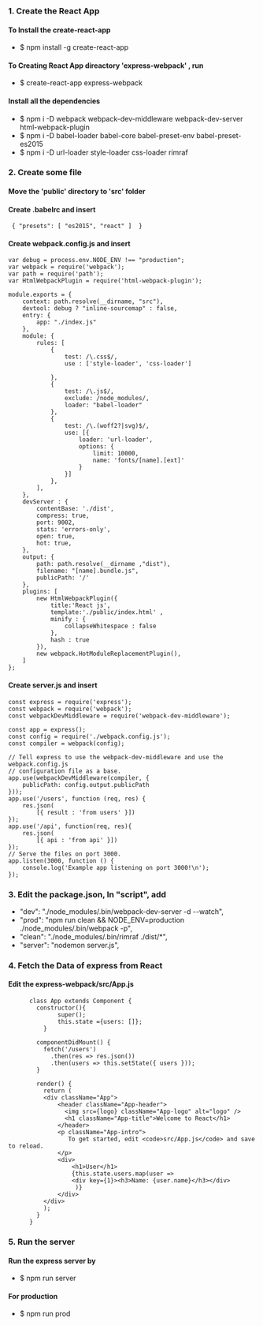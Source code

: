 ### 1. Create the React App    
#### To Install the create-react-app
- $ npm install -g create-react-app
   
#### To Creating React App direactory 'express-webpack' , run
- $ create-react-app express-webpack

#### Install all the  dependencies
- $ npm i -D webpack webpack-dev-middleware webpack-dev-server html-webpack-plugin
- $ npm i -D babel-loader babel-core babel-preset-env babel-preset-es2015
- $ npm i -D url-loader style-loader css-loader rimraf

### 2. Create some file
#### Move the 'public' directory to 'src' folder

#### Create .babelrc and insert 
` { "presets": [ "es2015", "react" ]  }`

#### Create webpack.config.js and insert
```
var debug = process.env.NODE_ENV !== "production";
var webpack = require('webpack');
var path = require('path');
var HtmlWebpackPlugin = require('html-webpack-plugin');

module.exports = {
    context: path.resolve(__dirname, "src"),
    devtool: debug ? "inline-sourcemap" : false,
    entry: {
        app: "./index.js"
    },
    module: {
        rules: [
            {
                test: /\.css$/,
                use : ['style-loader', 'css-loader']

            },
            {
                test: /\.js$/,
                exclude: /node_modules/,
                loader: "babel-loader"
            },
            {
                test: /\.(woff2?|svg)$/,
                use: [{
                    loader: 'url-loader',
                    options: {
                        limit: 10000,
                        name: 'fonts/[name].[ext]'
                    }
                }]
            },
        ],
    },
    devServer : {
        contentBase: './dist',
        compress: true,
        port: 9002,
        stats: 'errors-only',
        open: true,
        hot: true,
    },
    output: {
        path: path.resolve(__dirname ,"dist"),
        filename: "[name].bundle.js",
        publicPath: '/'
    },
    plugins: [
        new HtmlWebpackPlugin({
            title:'React js',
            template:'./public/index.html' ,
            minify : {
                collapseWhitespace : false
            },
            hash : true
        }),
        new webpack.HotModuleReplacementPlugin(),
    ]
};
```
   
#### Create server.js and insert
```
const express = require('express');
const webpack = require('webpack');
const webpackDevMiddleware = require('webpack-dev-middleware');

const app = express();
const config = require('./webpack.config.js');
const compiler = webpack(config);

// Tell express to use the webpack-dev-middleware and use the webpack.config.js
// configuration file as a base.
app.use(webpackDevMiddleware(compiler, {
    publicPath: config.output.publicPath
}));
app.use('/users', function (req, res) {
    res.json(
        [{ result : 'from users' }])
});
app.use('/api', function(req, res){
    res.json(
        [{ api : 'from api' }])
});
// Serve the files on port 3000.
app.listen(3000, function () {
    console.log('Example app listening on port 3000!\n');
});
```   
 
### 3. Edit the package.json, In "script", add  
- "dev": "./node_modules/.bin/webpack-dev-server -d --watch",
- "prod": "npm run clean && NODE_ENV=production ./node_modules/.bin/webpack -p",
- "clean": "./node_modules/.bin/rimraf ./dist/*",
- "server": "nodemon server.js",
        
### 4. Fetch the Data of express from React
#### Edit the express-webpack/src/App.js 
     
```
      class App extends Component {
        constructor(){
              super();
              this.state ={users: []};
          }
     
        componentDidMount() {
          fetch('/users')
            .then(res => res.json())
            .then(users => this.setState({ users }));
        }
      
        render() {
          return (
          <div className="App">
              <header className="App-header">
                <img src={logo} className="App-logo" alt="logo" />
                <h1 className="App-title">Welcome to React</h1>
              </header>
              <p className="App-intro">
                 To get started, edit <code>src/App.js</code> and save to reload.
              </p>
              <div>
                  <h1>User</h1>
                  {this.state.users.map(user =>
                  <div key={1}><h3>Name: {user.name}</h3></div>
                   )}
              </div>
          </div>
          );
        }
      }
```

### 5. Run the server
#### Run the express server by
-   $ npm run server 

#### For production 
-   $ npm run prod


      
